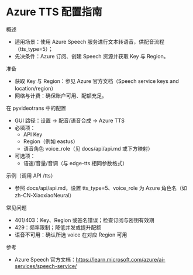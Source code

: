 # Azure TTS 配置指南

概述
- 适用场景：使用 Azure Speech 服务进行文本转语音，供配音流程（tts_type=5）；
- 先决条件：Azure 订阅、创建 Speech 资源并获取 Key 与 Region。

准备
- 获取 Key 与 Region：参见 Azure 官方文档（Speech service keys and location/region）
- 网络与计费：确保账户可用、配额充足。

在 pyvideotrans 中的配置
- GUI 路径：设置 → 配音/语音合成 → Azure TTS
- 必填项：
  - API Key
  - Region（例如 eastus）
  - 语音角色 voice_role（见 docs/api/api.md 或下方映射）
- 可选项：
  - 语速/音量/音调（与 edge-tts 相同参数格式）

示例（调用 API /tts）
- 参照 docs/api/api.md，设置 tts_type=5、voice_role 为 Azure 角色名（如 zh-CN-XiaoxiaoNeural）

常见问题
- 401/403：Key、Region 或签名错误；检查订阅与密钥有效期
- 429：频率限制；降低并发或提升配额
- 语音不可用：确认所选 voice 在对应 Region 可用

参考
- Azure Speech 官方文档：https://learn.microsoft.com/azure/ai-services/speech-service/